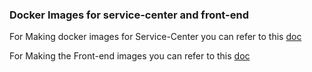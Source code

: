 ### Docker Images for service-center and front-end

For Making docker images for Service-Center you can refer to this [doc](/scripts/docker/build-image)

For Making the Front-end images you can refer to this [doc](/scripts/docker/build-frontend-image)

